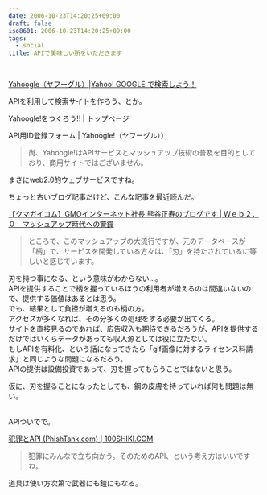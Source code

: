 ```yaml
---
date: 2006-10-23T14:20:25+09:00
draft: false
iso8601: 2006-10-23T14:20:25+09:00
tags:
  - social
title: APIで美味しい所をいただきます

---
```


<div class="entry-body">
  <p><a title="Yahoogle（ヤフーグル）|Yahoo!   GOOGLE で検索しよう！" href="http://www.yahoogle.jp/">Yahoogle（ヤフーグル）|Yahoo! GOOGLE で検索しよう！</a></p>

  <p>APIを利用して検索サイトを作ろう、とか。</p>

  <p>Yahoogle!をつくろう!! | トップページ</p>

  <p>API用ID登録フォーム | Yahoogle!（ヤフーグル））</p>

  <blockquote>尚、Yahoogle!はAPIサービスとマッシュアップ技術の普及を目的としており、商用サイトではございません。</blockquote>

  <p>まさにweb2.0的ウェブサービスですね。</p>

  <p>ちょっと古いブログ記事だけど、こんな記事を最近読んだ。</p>

  <p><a title="【クマガイコム】GMOインターネット社長 熊谷正寿のブログです | Ｗｅｂ２．０　マッシュアップ時代への警鐘" href="http://www.kumagai.com/?eid=293">【クマガイコム】GMOインターネット社長 熊谷正寿のブログです | Ｗｅｂ２．０　マッシュアップ時代への警鐘</a></p>

  <blockquote>ところで、このマッシュアップの大流行ですが、元のデータベースが「柄」で、サービスを開発している方々は、「刃」を持たされているに等しいと感じています。</blockquote>

  <p>刃を持つ事になる、という意味がわからない…。<br />
    APIを提供することで柄を握っているほうの利用者が増えるのは間違いないので、提供する価値はあるとは思う。<br />
    でも、結果として負担が増えるのも柄の方。<br />
    アクセスが多くなれば、その分多くの処理をする必要が出てくる。<br />
    サイトを直接見るのであれば、広告収入も期待できるだろうが、APIを提供するだけではいくらデータがあっても収入源としては役に立たない。<br />
    もしAPIを有料化、という話になってきたら「gif画像に対するライセンス料請求」と同じような問題になるだろう。<br />
    APIの提供は設備投資であって、刃を握ってもらうことではないと思う。</p>

  <p>仮に、刃を握ることになったとしても、鋼の皮膚を持っていれば何も問題は無い。</p>

  <p><br />
    APIついでで。</p>

  <p><a title="犯罪とAPI (PhishTank.com) | 100SHIKI.COM" href="http://www.100shiki.com/archives/2006/10/api_phishtankcom.html">犯罪とAPI (PhishTank.com) | 100SHIKI.COM</a></p>

  <blockquote>犯罪にみんなで立ち向かう。そのためのAPI、という考え方はいいですね。</blockquote>

  <p>道具は使い方次第で武器にも鎧にもなる。</p>
</div>
